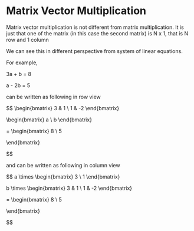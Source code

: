 # Matrix Vector Multiplication

Matrix vector multiplication is not different from matrix multiplication. It is just that one of the matrix (in this case the second matrix) is N x 1, that is N row and 1 column

We can see this in different perspective from system of linear equations.

For example,


3a + b = 8

a - 2b = 5

can be written as following in row view

$$
\begin{bmatrix}
3 & 1 \\
1 & -2
\end{bmatrix}

\begin{bmatrix}
a \\
b
\end{bmatrix}

=
\begin{bmatrix}
8 \\
5

\end{bmatrix}

$$

and can be written as following in column view

$$
a \times \begin{bmatrix}
3 \\
1 
\end{bmatrix}

b \times \begin{bmatrix}
3 & 1 \\
1 & -2
\end{bmatrix}

=
\begin{bmatrix}
8 \\
5

\end{bmatrix}

$$
